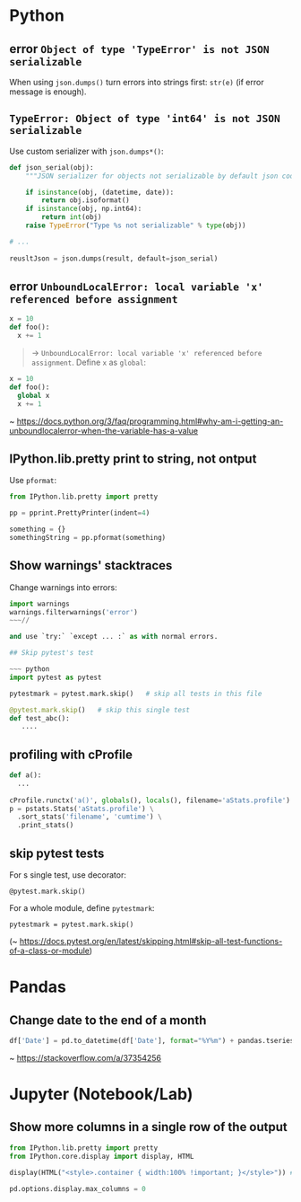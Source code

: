 # Python

## error `Object of type 'TypeError' is not JSON serializable`

When using `json.dumps()` turn errors into strings first: `str(e)` (if error message is enough).

## `TypeError: Object of type 'int64' is not JSON serializable`

Use custom serializer with `json.dumps*()`:

~~~ python
def json_serial(obj):
    """JSON serializer for objects not serializable by default json code"""

    if isinstance(obj, (datetime, date)):
        return obj.isoformat()
    if isinstance(obj, np.int64):
        return int(obj)
    raise TypeError("Type %s not serializable" % type(obj))

# ...
    
reusltJson = json.dumps(result, default=json_serial)
~~~

## error `UnboundLocalError: local variable 'x' referenced before assignment`

~~~ python
x = 10
def foo():
  x += 1
~~~~

> -> `UnboundLocalError: local variable 'x' referenced before assignment`. Define `x` as `global`:

~~~ python
x = 10
def foo():
  global x
  x += 1
~~~~

~ https://docs.python.org/3/faq/programming.html#why-am-i-getting-an-unboundlocalerror-when-the-variable-has-a-value

## IPython.lib.pretty print to string, not ontput

Use `pformat`:

~~~ python
from IPython.lib.pretty import pretty

pp = pprint.PrettyPrinter(indent=4)

something = {}
somethingString = pp.pformat(something)
~~~

## Show warnings' stacktraces

Change warnings into errors:

~~~ python
import warnings
warnings.filterwarnings('error')
~~~//

and use `try:` `except ... :` as with normal errors.

## Skip pytest's test

~~~ python
import pytest as pytest

pytestmark = pytest.mark.skip()   # skip all tests in this file

@pytest.mark.skip()   # skip this single test
def test_abc():
   ....
~~~

## profiling with cProfile

~~~ python
def a():
  ...
  
cProfile.runctx('a()', globals(), locals(), filename='aStats.profile')
p = pstats.Stats('aStats.profile') \
  .sort_stats('filename', 'cumtime') \
  .print_stats()
~~~

## skip pytest tests

For s single test, use decorator:

`@pytest.mark.skip()`

For a whole module, define `pytestmark`:

`pytestmark = pytest.mark.skip()`

 (~ https://docs.pytest.org/en/latest/skipping.html#skip-all-test-functions-of-a-class-or-module)
 
# Pandas

## Change date to the end of a month

~~~ python
df['Date'] = pd.to_datetime(df['Date'], format="%Y%m") + pandas.tseries.offsets.MonthEnd(1)
~~~

~ https://stackoverflow.com/a/37354256

# Jupyter (Notebook/Lab)

## Show more columns in a single row of the output

~~~ python
from IPython.lib.pretty import pretty
from IPython.core.display import display, HTML

display(HTML("<style>.container { width:100% !important; }</style>")) # https://stackoverflow.com/a/34058270

pd.options.display.max_columns = 0
~~~
